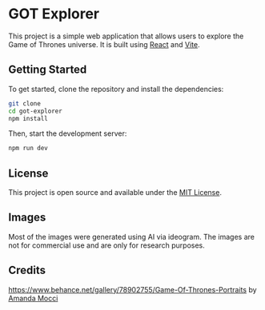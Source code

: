 # GOT Explorer

This project is a simple web application that allows users to explore the Game of Thrones universe. It is built using [React](https://reactjs.org/) and [Vite](https://vitejs.dev/).

## Getting Started

To get started, clone the repository and install the dependencies:

```bash
git clone
cd got-explorer
npm install
```

Then, start the development server:

```bash
npm run dev
```

## License

This project is open source and available under the [MIT License](LICENSE).

## Images
Most of the images were generated using AI via ideogram. The images are not for commercial use and are only for research purposes.


## Credits
https://www.behance.net/gallery/78902755/Game-Of-Thrones-Portraits by [Amanda Mocci](https://www.behance.net/amocci)


